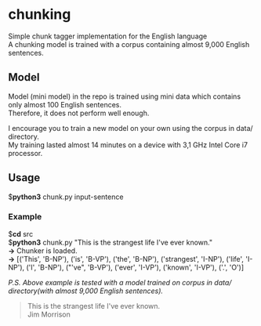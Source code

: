 # chunking
Simple chunk tagger implementation for the English language  
A chunking model is trained with a corpus containing almost 9,000 English sentences.  
  
## Model  
Model (mini model) in the repo is trained using mini data which contains only almost 100 English sentences.  
Therefore, it does not perform well enough.  
  
I encourage you to train a new model on your own using the corpus in data/ directory.  
My training lasted almost 14 minutes on a device with 3,1 GHz Intel Core i7 processor.  
  
## Usage  
$**python3**  chunk.py  input-sentence  
  
### Example  
$**cd**  src  
$**python3** chunk.py  "This is the strangest life I've ever known."  
**->** Chunker is loaded.  
**->** [('This', 'B-NP'), ('is', 'B-VP'), ('the', 'B-NP'), ('strangest', 'I-NP'), ('life', 'I-NP'), ('I', 'B-NP'), ("'ve", 'B-VP'), ('ever', 'I-VP'), ('known', 'I-VP'), ('.', 'O')]  
  
*P.S. Above example is tested with a model trained on corpus in data/ directory(with almost 9,000 English sentences).*   
  
> This is the strangest life I've ever known.  
> Jim Morrison
